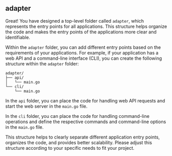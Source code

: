 ## adapter

Great! You have designed a top-level folder called `adapter`, which represents the entry points for all applications.
This structure helps organize the code and makes the entry points of the applications more clear and identifiable.

Within the `adapter` folder, you can add different entry points based on the requirements of your applications. For
example, if your application has a web API and a command-line interface (CLI), you can create the following structure
within the `adapter` folder:

```
adapter/
├── api/
│   └── main.go
└── cli/
    └── main.go
```

In the `api` folder, you can place the code for handling web API requests and start the web server in the `main.go`
file.

In the `cli` folder, you can place the code for handling command-line operations and define the respective commands and
command-line options in the `main.go` file.

This structure helps to clearly separate different application entry points, organizes the code, and provides better
scalability. Please adjust this structure according to your specific needs to fit your project.
